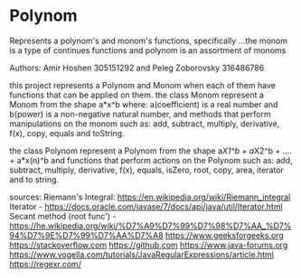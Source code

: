 # Polynom
Represents a polynom's and monom's functions, specifically ...the monom is a type of continues functions and polynom is an assortment of monoms

Authors: Amir Hoshen 305151292 and Peleg Zoborovsky 316486786

this project represents a Polynom and Monom when each of them have functions that can be applied on them.
the class Monom represent a Monom from the shape a*x^b where: a(coefficient) is a real number and b(power) is a non-negative natural number,
and methods that perform manipulations on the monom such as:
add, subtract, multiply, derivative, f(x), copy, equals and toString.

the class Polynom represent a Polynom from the shape   a*X1^b + a*X2^b + .... + a*x(n)^b 
and functions that perform actions on the Polynom such as:
add, subtract, multiply, derivative, f(x), equals, isZero, root, copy, area, iterator and to string.

sources:
Riemann's Integral:  https://en.wikipedia.org/wiki/Riemann_integral 
Iterator - https://docs.oracle.com/javase/7/docs/api/java/util/Iterator.html
Secant method (root func') - https://he.wikipedia.org/wiki/%D7%A9%D7%99%D7%98%D7%AA_%D7%94%D7%9E%D7%99%D7%AA%D7%A8
https://www.geeksforgeeks.org 
https://stackoverflow.com 
https://github.com 
https://www.java-forums.org
https://www.vogella.com/tutorials/JavaRegularExpressions/article.html
https://regexr.com/
